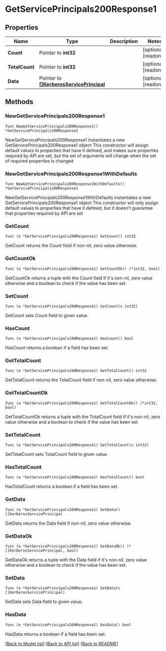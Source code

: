 # GetServicePrincipals200Response1

## Properties

Name | Type | Description | Notes
------------ | ------------- | ------------- | -------------
**Count** | Pointer to **int32** |  | [optional] [readonly] 
**TotalCount** | Pointer to **int32** |  | [optional] [readonly] 
**Data** | Pointer to [**[]KerberosServicePrincipal**](KerberosServicePrincipal.md) |  | [optional] [readonly] 

## Methods

### NewGetServicePrincipals200Response1

`func NewGetServicePrincipals200Response1() *GetServicePrincipals200Response1`

NewGetServicePrincipals200Response1 instantiates a new GetServicePrincipals200Response1 object
This constructor will assign default values to properties that have it defined,
and makes sure properties required by API are set, but the set of arguments
will change when the set of required properties is changed

### NewGetServicePrincipals200Response1WithDefaults

`func NewGetServicePrincipals200Response1WithDefaults() *GetServicePrincipals200Response1`

NewGetServicePrincipals200Response1WithDefaults instantiates a new GetServicePrincipals200Response1 object
This constructor will only assign default values to properties that have it defined,
but it doesn't guarantee that properties required by API are set

### GetCount

`func (o *GetServicePrincipals200Response1) GetCount() int32`

GetCount returns the Count field if non-nil, zero value otherwise.

### GetCountOk

`func (o *GetServicePrincipals200Response1) GetCountOk() (*int32, bool)`

GetCountOk returns a tuple with the Count field if it's non-nil, zero value otherwise
and a boolean to check if the value has been set.

### SetCount

`func (o *GetServicePrincipals200Response1) SetCount(v int32)`

SetCount sets Count field to given value.

### HasCount

`func (o *GetServicePrincipals200Response1) HasCount() bool`

HasCount returns a boolean if a field has been set.

### GetTotalCount

`func (o *GetServicePrincipals200Response1) GetTotalCount() int32`

GetTotalCount returns the TotalCount field if non-nil, zero value otherwise.

### GetTotalCountOk

`func (o *GetServicePrincipals200Response1) GetTotalCountOk() (*int32, bool)`

GetTotalCountOk returns a tuple with the TotalCount field if it's non-nil, zero value otherwise
and a boolean to check if the value has been set.

### SetTotalCount

`func (o *GetServicePrincipals200Response1) SetTotalCount(v int32)`

SetTotalCount sets TotalCount field to given value.

### HasTotalCount

`func (o *GetServicePrincipals200Response1) HasTotalCount() bool`

HasTotalCount returns a boolean if a field has been set.

### GetData

`func (o *GetServicePrincipals200Response1) GetData() []KerberosServicePrincipal`

GetData returns the Data field if non-nil, zero value otherwise.

### GetDataOk

`func (o *GetServicePrincipals200Response1) GetDataOk() (*[]KerberosServicePrincipal, bool)`

GetDataOk returns a tuple with the Data field if it's non-nil, zero value otherwise
and a boolean to check if the value has been set.

### SetData

`func (o *GetServicePrincipals200Response1) SetData(v []KerberosServicePrincipal)`

SetData sets Data field to given value.

### HasData

`func (o *GetServicePrincipals200Response1) HasData() bool`

HasData returns a boolean if a field has been set.


[[Back to Model list]](../README.md#documentation-for-models) [[Back to API list]](../README.md#documentation-for-api-endpoints) [[Back to README]](../README.md)



